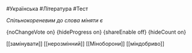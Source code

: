 #Українська #Література #Тест

*Спільнокореневим до слова міняти є*

{noChangeVote on}
{hideProgress on}
{shareEnable off}
{hideCount on}

[[замінувати]]
[[нерозмінний]]
[[Міноборони]]
[[міндобриво]]

